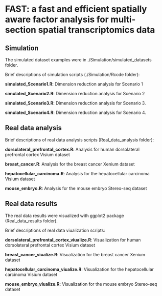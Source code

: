 
# FAST: a fast and efficient spatially aware factor analysis for multi-section spatial transcriptomics data

## Simulation 
The simulated dataset examples were in ./Simulation/simulated_datasets folder.

Brief descriptions of simulation scripts (./Simulation/Rcode folder):


**simulated_Scenario1.R**: Dimension reduction analysis for Scenario 1


**simulated_Scenario2.R**: Dimension reduction analysis for Scenario 2 

**simulated_Scenario3.R**: Dimension reduction analysis for Scenario 3.

**simulated_Scenario4.R**: Dimension reduction analysis for Scenario 4.

## Real data analysis


Brief descriptions of real data analysis scripts (Real_data_analysis folder):

**dorsolateral_prefrontal_cortex.R**: Analysis for  human dorsolateral prefrontal cortex Visium dataset

**breast_cancer.R**:   Analysis for the breast cancer Xenium dataset

**hepatocellular_carcinoma.R**:    Analysis for   the hepatocellular carcinoma Visium dataset

**mouse_embryo.R**:  Analysis for  the mouse embryo Stereo-seq dataset



## Real data results 
The real data results  were visualized with ggplot2 package (Real_data_results folder).

Brief descriptions of real data viualization  scripts:

**dorsolateral_prefrontal_cortex_viualize.R**: Visualization  for  human dorsolateral prefrontal cortex Visium dataset

**breast_cancer_viualize.R**: Visualization  for the breast cancer Xenium dataset

**hepatocellular_carcinoma_viualize.R**:  Visualization  for   the hepatocellular carcinoma Visium dataset

**mouse_embryo_viualize.R**: Visualization  for the mouse embryo Stereo-seq dataset

